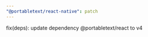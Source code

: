 ```yaml
---
"@portabletext/react-native": patch
---
```


fix(deps): update dependency @portabletext/react to v4

